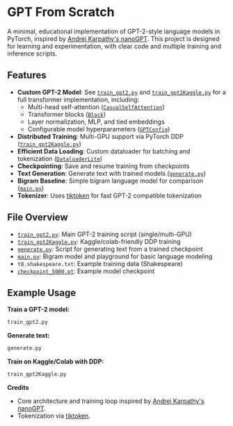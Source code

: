 # GPT From Scratch

A minimal, educational implementation of GPT-2-style language models in PyTorch, inspired by [Andrej Karpathy's nanoGPT](https://github.com/karpathy/nanoGPT). This project is designed for learning and experimentation, with clear code and multiple training and inference scripts.

## Features

- **Custom GPT-2 Model**: See [`train_gpt2.py`](train_gpt2.py) and [`train_gpt2Kaggle.py`](train_gpt2Kaggle.py) for a full transformer implementation, including:
  - Multi-head self-attention ([`CasualSelfAttention`](train_gpt2.py))
  - Transformer blocks ([`Block`](train_gpt2.py))
  - Layer normalization, MLP, and tied embeddings
  - Configurable model hyperparameters ([`GPTConfig`](train_gpt2.py))
- **Distributed Training**: Multi-GPU support via PyTorch DDP ([`train_gpt2Kaggle.py`](train_gpt2Kaggle.py))
- **Efficient Data Loading**: Custom dataloader for batching and tokenization ([`DataloaderLite`](train_gpt2.py))
- **Checkpointing**: Save and resume training from checkpoints
- **Text Generation**: Generate text with trained models ([`generate.py`](generate.py))
- **Bigram Baseline**: Simple bigram language model for comparison ([`main.py`](main.py))
- **Tokenizer**: Uses [tiktoken](https://github.com/openai/tiktoken) for fast GPT-2 compatible tokenization

## File Overview

- [`train_gpt2.py`](train_gpt2.py): Main GPT-2 training script (single/multi-GPU)
- [`train_gpt2Kaggle.py`](train_gpt2Kaggle.py): Kaggle/colab-friendly DDP training
- [`generate.py`](generate.py): Script for generating text from a trained checkpoint
- [`main.py`](main.py): Bigram model and playground for basic language modeling
- `t8.shakespeare.txt`: Example training data (Shakespeare)
- [`checkpoint_5000.pt`](out/logs/checkpoint_5000.pt): Example model checkpoint

## Example Usage

**Train a GPT-2 model:**
```sh
train_gpt2.py
```
**Generate text:**
```sh
generate.py
```
**Train on Kaggle/Colab with DDP:**
```sh
train_gpt2Kaggle.py
```
**Credits**

- Core architecture and training loop inspired by [Andrej Karpathy's nanoGPT](https://github.com/karpathy/nanoGPT).
- Tokenization via [tiktoken](https://github.com/openai/tiktoken).
